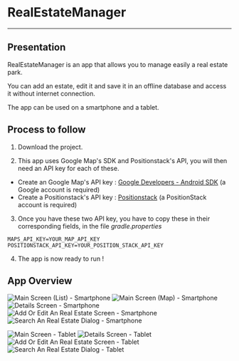 # RealEstateManager

------------------

## Presentation

RealEstateManager is an app that allows you to manage easily a real estate park.  
  
You can add an estate, edit it and save it in an offline database and access it without internet connection.  
  
The app can be used on a smartphone and a tablet.  

## Process to follow

1. Download the project.  

2. This app uses Google Map's SDK and Positionstack's API, you will then need an API key for each of these.  
* Create an Google Map's API key : [Google Developers - Android SDK](https://developers.google.com/maps/documentation/android-sdk/get-api-key) (a Google account is required)  
* Create a Positionstack's API key : [Positionstack](https://positionstack.com/) (a PositionStack account is required)  

3. Once you have these two API key, you have to copy these in their corresponding fields, in the file *gradle.properties*  

```
MAPS_API_KEY=YOUR_MAP_API_KEY
POSITIONSTACK_API_KEY=YOUR_POSITION_STACK_API_KEY
```

4. The app is now ready to run !  

## App Overview

![Main Screen (List) - Smartphone](https://github.com/HalTobin/P9_RealEstateManager/blob/main/README_res/SP_Home_List.png)
![Main Screen (Map) - Smartphone](https://github.com/HalTobin/P9_RealEstateManager/blob/main/README_res/SP_Home_Map.png)
![Details Screen - Smartphone](https://github.com/HalTobin/P9_RealEstateManager/blob/main/README_res/SP_Details.png)
![Add Or Edit An Real Estate Screen - Smartphone](https://github.com/HalTobin/P9_RealEstateManager/blob/main/README_res/SP_AddEdit.png)
![Search An Real Estate Dialog - Smartphone](https://github.com/HalTobin/P9_RealEstateManager/blob/main/README_res/SP_Home_Search.png)  

![Main Screen - Tablet](https://github.com/HalTobin/P9_RealEstateManager/blob/main/README_res/T_Home.png)
![Details Screen - Tablet](https://github.com/HalTobin/P9_RealEstateManager/blob/main/README_res/T_Details.png)
![Add Or Edit An Real Estate Screen - Tablet](https://github.com/HalTobin/P9_RealEstateManager/blob/main/README_res/T_AddEdit.png)
![Search An Real Estate Dialog - Tablet](https://github.com/HalTobin/P9_RealEstateManager/blob/main/README_res/T_Home_Search.png)   


